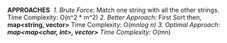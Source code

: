 **APPROACHES**
​
*1. Brute Force:* Match one string with all the other strings.
Time Complexity: O(n^2 * m^2)
*2. Better Approach:* First Sort then, **map<string, vector<string>>**
Time Complexity: O(m*nlog n)
3. Optimal Approach: **map<map<char, int>, vector<string>>**
Time Complexity: O(m*n)